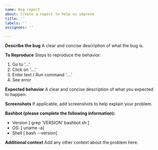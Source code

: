 ```yaml
---
name: Bug report
about: Create a report to help us improve
title: ''
labels: ''
assignees: ''

---
```


**Describe the bug**
A clear and concise description of what the bug is.

**To Reproduce**
Steps to reproduce the behavior:
1. Go to '...'
2. Click on '....'
3. Enter text / Run command '....'
4. See error

**Expected behavior**
A clear and concise description of what you expected to happen.

**Screenshots**
If applicable, add screenshots to help explain your problem.

**Bashbot (please complete the following information):**
 - Version [ grep 'VERSION' bashbot.sh ]
 - OS: [ uname -a]
 - Shell [ bash --version]


**Additional context**
Add any other context about the problem here.
